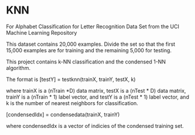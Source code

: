 # KNN
For Alphabet Classification for Letter Recognition Data Set from the UCI Machine Learning Repository

This dataset contains 20,000 examples. Divide the set so that the first 15,000 examples are for training and the remaining 5,000 for testing.

This project contains k-NN classification and the condensed 1-NN algorithm.

The format is 
[testY] = testknn(trainX, trainY, testX, k)

where trainX is a (nTrain *D) data matrix, testX is a (nTest * D) data matrix, trainY is a (nTrain * 1) label vector, and testY is a (nTest * 1) label vector, and k is the number of nearest neighbors for classification.

[condensedIdx] = condensedata(trainX, trainY)

where condensedIdx is a vector of indicies of the condensed training set.
